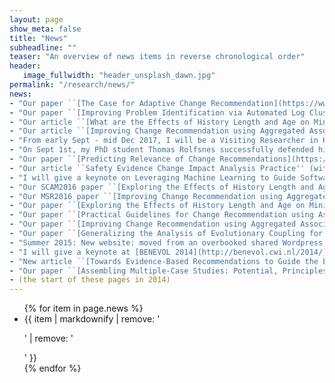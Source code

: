 ```yaml
---
layout: page
show_meta: false
title: "News"
subheadline: ""
teaser: "An overview of news items in reverse chronological order"
header:
   image_fullwidth: "header_unsplash_dawn.jpg"
permalink: "/research/news/"
news:
- "Our paper ``[The Case for Adaptive Change Recommendation](https://www.simula.no/publications/case-adaptive-change-recommendation)'' (with Sydney Pugh and Dave Binkley) has been accepted at [SCAM 2018](http://www.ieee-scam.org/2018/)."
- "Our paper ``[Improving Problem Identification via Automated Log Clustering using Dimensionality Reduction](https://www.simula.no/publications/improving-problem-identification-automated-log-clustering-using-dimensionality)'' (with Carl Martin Rosenberg) has been accepted at [ESEM 2018](http://eseiw2018.wixsite.com/esem2018)."
- "Our article ``[What are the Effects of History Length and Age on Mining Software Change Impact?](https://www.simula.no/publications/what-are-effects-history-length-and-age-mining-software-change-impact)'' (with Thomas Rolfsnes, Dave Binkley and Stefano Di Alesio) has been accepted in the Journal of Empirical Software Engineering ([EMSE](https://doi.org/10.1007/s10664-017-9588-z))."
- "Our article ``[Improving Change Recommendation using Aggregated Association Rules](https://www.simula.no/publications/aggregating-association-rules-improve-change-recommendation)'' (with Thomas Rolfsnes, Stefano Di Alesio, Razieh Behjati, and Dave Binkley) has been accepted in the Journal of Empirical Software Engineering ([EMSE](https://doi.org/10.1007/s10664-017-9560-y))."
- "From early Sept - mid Dec 2017, I will be a Visiting Researcher in Katsuro Inoue's [Software Engineering Laboratory](http://sel.ist.osaka-u.ac.jp/index.html.en) at Osaka University, Japan. During this time, I'll give talks at various institutes in Japan, [contact me](/contact/) if you want to catch up."
- "On Sept 1st, my PhD student Thomas Rolfsnes successfully defended his dissertation entitled ``[Improving History-Based Change Recommendation Systems for Software Evolution](https://evolveit.bitbucket.io/publications/rolfsnes_thesis/thomas_rolfsnes_phdthesis.pdf)'' in front of opponents [David Lo](http://www.mysmu.edu/faculty/davidlo/) and [Anya Helene Bagge](http://www.ii.uib.no/~anya)."
- "Our paper ``[Predicting Relevance of Change Recommendations](https://evolveit.bitbucket.io/publications/ase2017/)'' (with Thomas Rolfsnes, and Dave Binkley) has been accepted for the main research track at [ASE 2017](http://ase2017.org)."
- "Our article ``Safety Evidence Change Impact Analysis Practice'' (with Jose Luis de la Vara, Markus Borg, and Krzysztof Wnuk) has been accepted for the journal first track at [ICSE 2017](http://icse2017.gatech.edu/)."
- "I will give a keynote on Leveraging Machine Learning to Guide Software Evolution at the [IEEE International Workshop on Empirical Software Engineering in Practice (IWESEP), Tokyo, Japan, 2017](https://iwesep2017.github.io/)."
- "Our SCAM2016 paper ``[Exploring the Effects of History Length and Age on Mining Software Change Impact](https://evolveit.bitbucket.io/publications/scam2016)'' has been invited for a Special Issue in the Journal of Empirical Software Engineering."
- "Our MSR2016 paper ``[Improving Change Recommendation using Aggregated Association Rules](https://evolveit.bitbucket.io/publications/msr2016)'' has been invited for a Special Issue in the Journal of Empirical Software Engineering."
- "Our paper ``[Exploring the Effects of History Length and Age on Mining Software Change Impact](https://evolveit.bitbucket.io/publications/scam2016)'' (with Stefano Di Alesio, Thomas Rolfsnes, and Dave Binkley) has been accepted for the main research track at [SCAM 2016](http://2016.msrconf.org/)."
- "Our paper ``[Practical Guidelines for Change Recommendation using Association Rule Mining](https://evolveit.bitbucket.io/publications/ase2016)'' (with Stefano Di Alesio, Dave Binkley, and Thomas Rolfsnes) has been accepted for the main research track at [ASE 2016](http://saner.inf.usi.ch/)."
- "Our paper ``[Improving Change Recommendation using Aggregated Association Rules](https://evolveit.bitbucket.io/publications/msr2016)'' (with Thomas Rolfsnes, Stefano Di Alesio, Razieh Behjati, and Dave Binkley) has been accepted for the main research track at [MSR 2016](http://2016.msrconf.org/)."
- "Our paper ``[Generalizing the Analysis of Evolutionary Coupling for Software Change Impact Analysis](https://evolveit.bitbucket.io/publications/saner2016)'' (with Thomas Rolfsnes, Stefano Di Alesio, Razieh Behjati and Dave Binkley) has been accepted for the main research track at [SANER 2016](http://saner.inf.usi.ch/)."
- "Summer 2015: New website: moved from an overbooked shared Wordpress hosting service to a combination of handcrafted and DSL generated content on GitHub Pages."
- "I will give a keynote at [BENEVOL 2014](http://benevol.cwi.nl/2014/) in Amsterdam, the Netherlands"
- "New article ``[Towards Evidence-Based Recommendations to Guide the Evolution of Component-Based Product Families](https://www.simula.no/publications/towards_evidence-based_recommendations)'' has been accepted in [SCP](http://www.sciencedirect.com/science/article/pii/S0167642313002931)"
- "Our paper ``[Assembling Multiple-Case Studies: Potential, Principles and Practical Considerations](https://www.simula.no/publications/Simula.simula.1916)'' (with Aiko Yamashita) has been accepted at [EASE 2014](http://ease2014.org/)."
- (the start of these pages in 2014)
---
```


<ul>
    {% for item in page.news %}
    <li>{{ item | markdownify | remove: '<p>' | remove: '</p>' }}</li>
    {% endfor %}
</ul>
